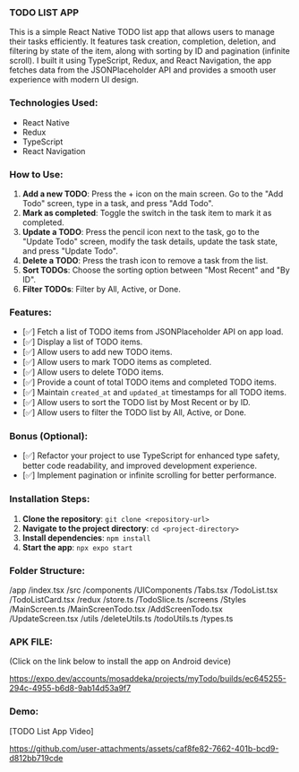 ### TODO LIST APP
This is a simple React Native TODO list app that allows users to manage their tasks efficiently. It features task creation, completion, deletion, and filtering by state of the item, along with sorting by ID and pagination (infinite scroll). I built it using TypeScript, Redux, and React Navigation, the app fetches data from the JSONPlaceholder API and provides a smooth user experience with modern UI design.

### Technologies Used:
- React Native
- Redux
- TypeScript
- React Navigation

### How to Use:
1. **Add a new TODO**: Press the + icon on the main screen. Go to the "Add Todo" screen, type in a task, and press "Add Todo".
2. **Mark as completed**: Toggle the switch in the task item to mark it as completed.
3. **Update a TODO**: Press the pencil icon next to the task, go to the "Update Todo" screen, modify the task details, update the task state, and press "Update Todo".
4. **Delete a TODO**: Press the trash icon to remove a task from the list.
5. **Sort TODOs**: Choose the sorting option between "Most Recent" and "By ID".
6. **Filter TODOs**: Filter by All, Active, or Done.


### Features:
- [✅] Fetch a list of TODO items from JSONPlaceholder API on app load.
- [✅] Display a list of TODO items.
- [✅] Allow users to add new TODO items.
- [✅] Allow users to mark TODO items as completed.
- [✅] Allow users to delete TODO items.
- [✅] Provide a count of total TODO items and completed TODO items.
- [✅] Maintain `created_at` and `updated_at` timestamps for all TODO items.
- [✅] Allow users to sort the TODO list by Most Recent or by ID.
- [✅] Allow users to filter the TODO list by All, Active, or Done.

### Bonus (Optional):
- [✅] Refactor your project to use TypeScript for enhanced type safety, better code readability, and improved development experience.
- [✅] Implement pagination or infinite scrolling for better performance.

### Installation Steps:

1. **Clone the repository**:
```git clone <repository-url>```
2. **Navigate to the project directory**:
```cd <project-directory>```
3. **Install dependencies**:
```npm install```
4. **Start the app**:
```npx expo start```

### Folder Structure:
/app
  /index.tsx
/src
  /components
    /UIComponents
      /Tabs.tsx
      /TodoList.tsx
      /TodoListCard.tsx
  /redux
      /store.ts
      /TodoSlice.ts
  /screens
    /Styles
      /MainScreen.ts
    /MainScreenTodo.tsx
    /AddScreenTodo.tsx
    /UpdateScreen.tsx
  /utils
    /deleteUtils.ts
    /todoUtils.ts
    /types.ts

### APK FILE:
(Click on the link below to install the app on Android device)

https://expo.dev/accounts/mosaddeka/projects/myTodo/builds/ec645255-294c-4955-b6d8-9ab14d53a9f7

### Demo:
[TODO List App Video]

https://github.com/user-attachments/assets/caf8fe82-7662-401b-bcd9-d812bb719cde
